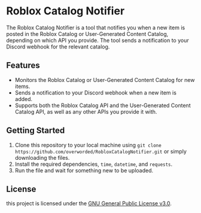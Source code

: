 # Roblox Catalog Notifier

The Roblox Catalog Notifier is a tool that notifies you when a new item is posted in the Roblox Catalog or User-Generated Content Catalog, depending on which API you provide. The tool sends a notification to your Discord webhook for the relevant catalog.

## Features

- Monitors the Roblox Catalog or User-Generated Content Catalog for new items.
- Sends a notification to your Discord webhook when a new item is added.
- Supports both the Roblox Catalog API and the User-Generated Content Catalog API, as well as any other APIs you provide it with.

## Getting Started

1. Clone this repository to your local machine using `git clone https://github.com/overworded/RobloxCatalogNotifier.git` or simply downloading the files.
2. Install the required dependencies, `time`, `datetime`, and `requests`.
4. Run the file and wait for something new to be uploaded.

## License

this project is licensed under the [GNU General Public License v3.0](https://opensource.org/license/gpl-3-0/).
